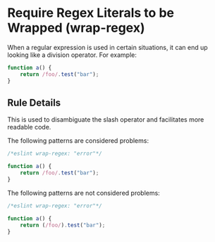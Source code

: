 # Require Regex Literals to be Wrapped (wrap-regex)

When a regular expression is used in certain situations, it can end up looking like a division operator. For example:

```js
function a() {
    return /foo/.test("bar");
}
```

## Rule Details

This is used to disambiguate the slash operator and facilitates more readable code.

The following patterns are considered problems:

```js
/*eslint wrap-regex: "error"*/

function a() {
    return /foo/.test("bar");
}
```

The following patterns are not considered problems:

```js
/*eslint wrap-regex: "error"*/

function a() {
    return (/foo/).test("bar");
}
```

